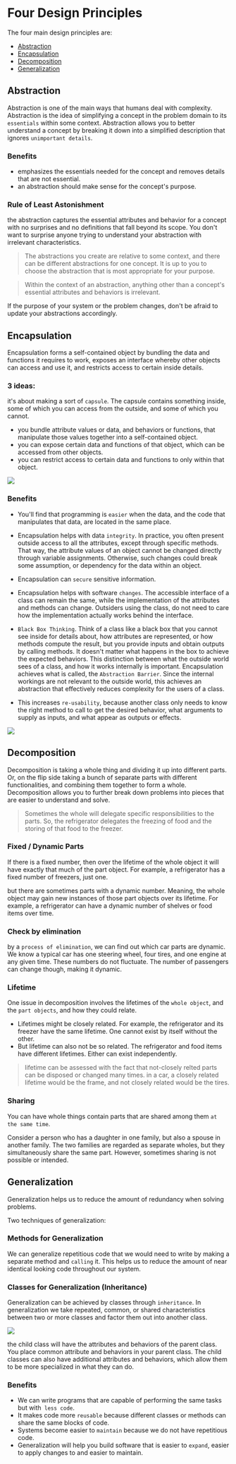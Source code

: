 # Four Design Principles
The four main design principles are:
- [Abstraction](#abstraction)
- [Encapsulation](#encapsulation)
- [Decomposition](#decomposition)
- [Generalization](#generalization)


## Abstraction
Abstraction is one of the main ways that humans deal with complexity. Abstraction is the idea of simplifying a concept in the problem domain to its `essentials` within some context. Abstraction allows you to better understand a concept by breaking it down into a simplified description that ignores `unimportant details`. 

### Benefits
- emphasizes the essentials needed for the concept and removes details that are not essential. 
- an abstraction should make sense for the concept's purpose.

### Rule of Least Astonishment
the abstraction captures the essential attributes and behavior for a concept with no surprises and no definitions that fall beyond its scope. You don't want to surprise anyone trying to understand your abstraction with irrelevant characteristics.

>The abstractions you create are relative to some context, and there can be different abstractions for one concept. It is up to you to choose the abstraction that is most appropriate for your purpose.

>Within the context of an abstraction, anything other than a concept's essential attributes and behaviors is irrelevant.

If the purpose of your system or the problem changes, don't be afraid to update your abstractions accordingly.

## Encapsulation
Encapsulation forms a self-contained object by bundling the data and functions it requires to work, exposes an interface whereby other objects can access and use it, and restricts access to certain inside details.

### 3 ideas:
it's about making a sort of `capsule`. The capsule contains something inside, some of which you can access from the outside, and some of which you cannot. 
- you bundle attribute values or data, and behaviors or functions, that manipulate those values together into a self-contained object. 
- you can expose certain data and functions of that object, which can be accessed from other objects. 
- you can restrict access to certain data and functions to only within that object. 

![](/img/encapsulation.png)

### Benefits

- You'll find that programming is `easier` when the data, and the code that manipulates that data, are located in the same place.

- Encapsulation helps with data `integrity`. In practice, you often present outside access to all the attributes, except through specific methods. That way, the attribute values of an object cannot be changed directly through variable assignments. Otherwise, such changes could break some assumption, or dependency for the data within an object.

- Encapsulation can `secure` sensitive information.

- Encapsulation helps with software `changes`. The accessible interface of a class can remain the same, while the implementation of the attributes and methods can change. Outsiders using the class, do not need to care how the implementation actually works behind the interface.

- `Black Box Thinking`. Think of a class like a black box that you cannot see inside for details about, how attributes are represented, or how methods compute the result, but you provide inputs and obtain outputs by calling methods. It doesn't matter what happens in the box to achieve the expected behaviors. This distinction between what the outside world sees of a class, and how it works internally is important. Encapsulation achieves what is called, the `Abstraction Barrier`. Since the internal workings are not relevant to the outside world, this achieves an abstraction that effectively reduces complexity for the users of a class.

- This increases `re-usability`, because another class only needs to know the right method to call to get the desired behavior, what arguments to supply as inputs, and what appear as outputs or effects. 

![](/img/blackbox.png)

## Decomposition
Decomposition is taking a whole thing and dividing it up into different parts. Or, on the flip side taking a bunch of separate parts with different functionalities, and combining them together to form a whole. Decomposition allows you to further break down problems into pieces that are easier to understand and solve.

>Sometimes the whole will delegate specific responsibilities to the parts. So, the refrigerator delegates the freezing of food and the storing of that food to the freezer. 

### Fixed / Dynamic Parts

If there is a fixed number, then over the lifetime of the whole object it will have exactly that much of the part object. For example, a refrigerator has a fixed number of freezers, just one. 

but there are sometimes parts with a dynamic number. Meaning, the whole object may gain new instances of those part objects over its lifetime. For example, a refrigerator can have a dynamic number of shelves or food items over time.

### Check by elimination
by a `process of elimination`, we can find out which car parts are dynamic. We know a typical car has one steering wheel, four tires, and one engine at any given time. These numbers do not fluctuate. The number of passengers can change though, making it dynamic. 

### Lifetime
One issue in decomposition involves the lifetimes of the `whole object`, and the `part objects`, and how they could relate. 

- Lifetimes might be closely related. For example, the refrigerator and its freezer have the same lifetime. One cannot exist by itself without the other. 
- But lifetime can also not be so related. The refrigerator and food items have different lifetimes. Either can exist independently.

>lifetime can be assessed with the fact that not-closely relted parts can be disposed or changed many times. in a car, a closely related lifetime would be the frame, and not closely related would be the tires.

### Sharing
You can have whole things contain parts that are shared among them `at the same time`. 

Consider a person who has a daughter in one family, but also a spouse in another family. The two families are regarded as separate wholes, but they simultaneously share the same part. However, sometimes sharing is not possible or intended. 

## Generalization
Generalization helps us to reduce the amount of redundancy when solving problems. 

Two techniques of generalization:
### Methods for Generalization
We can generalize repetitious code that we would need to write by making a separate method and `calling` it. This helps us to reduce the amount of near identical looking code throughout our system.

### Classes for Generalization (Inheritance)
Generalization can be achieved by classes through `inheritance`. In generalization we take repeated, common, or shared characteristics between two or more classes and factor them out into another class. 

![](/img/generalization.png)

the child class will have the attributes and behaviors of the parent class. You place common attribute and behaviors in your parent class. The child classes can also have additional attributes and behaviors, which allow them to be more specialized in what they can do.

### Benefits
- We can write programs that are capable of performing the same tasks but with` less code`. 
- It makes code more `reusable` because different classes or methods can share the same blocks of code. 
- Systems become easier to `maintain` because we do not have repetitious code. 
- Generalization will help you build software that is easier to `expand`, easier to apply changes to and easier to maintain.